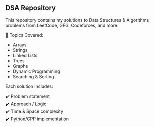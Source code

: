 ## DSA Repository ##

This repository contains my solutions to Data Structures & Algorithms problems from LeetCode, GFG, Codeforces, and more.

📂 Topics Covered:
- Arrays
- Strings
- Linked Lists
- Trees
- Graphs
- Dynamic Programming
- Searching & Sorting

Each solution includes:

✔️ Problem statement  
✔️ Approach / Logic  
✔️ Time & Space complexity  
✔️ Python/CPP implementation
